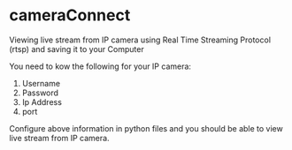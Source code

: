 # cameraConnect
Viewing live stream from IP camera using Real Time Streaming Protocol (rtsp) and saving it to your Computer

You need to kow the following for your IP camera:
1) Username
2) Password
3) Ip Address
4) port

Configure above information in python files and you should be able to view live stream from IP camera.

